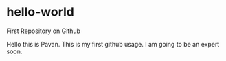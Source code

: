 # hello-world
First Repository on Github

Hello this is Pavan. This is my first github usage. I am going to be an expert soon.
